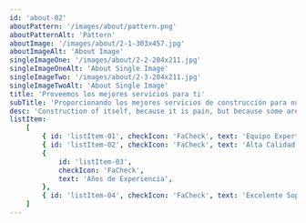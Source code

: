 ```yaml
---
id: 'about-02'
aboutPattern: '/images/about/pattern.png'
aboutPatternAlt: 'Pattern'
aboutImage: '/images/about/2-1-303x457.jpg'
aboutImageAlt: 'About Image'
singleImageOne: '/images/about/2-2-204x211.jpg'
singleImageOneAlt: 'About Single Image'
singleImageTwo: '/images/about/2-3-204x211.jpg'
singleImageTwoAlt: 'About Single Image'
title: 'Proveemos los mejores servicios para ti'
subTitle: 'Proporcionando los mejores servicios de construcción para nuestros clientes con su satisfacción.'
desc: 'Construction of itself, because it is pain, but because some are proper style design occur in toil and pain pleasure we have a expert team some of the main features..'
listItem:
    [
        { id: 'listItem-01', checkIcon: 'FaCheck', text: 'Equipo Experto' },
        { id: 'listItem-02', checkIcon: 'FaCheck', text: 'Alta Calidad' },
        {
            id: 'listItem-03',
            checkIcon: 'FaCheck',
            text: 'Años de Experiencia',
        },
        { id: 'listItem-04', checkIcon: 'FaCheck', text: 'Excelente Soporte' },
    ]
---
```

